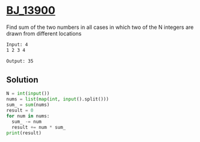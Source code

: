 # [BJ_13900](https://acmicpc.net/problem/13900)

Find sum of the two numbers in all cases in which two of the N integers are drawn from different locations

```txt
Input: 4
1 2 3 4

Output: 35
```

## Solution

```py
N = int(input())
nums = list(map(int, input().split()))
sum_ = sum(nums)
result = 0
for num in nums:
  sum_ -= num
  result += num * sum_
print(result)
```
